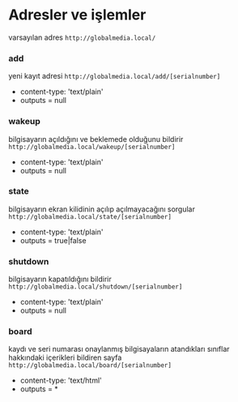 # Adresler ve işlemler

varsayılan adres ```http://globalmedia.local/```

### add
yeni kayıt adresi
    ```http://globalmedia.local/add/[serialnumber]```
- content-type: 'text/plain'
- outputs = null

### wakeup
bilgisayarın açıldığını ve beklemede olduğunu bildirir
    ```http://globalmedia.local/wakeup/[serialnumber]```
- content-type: 'text/plain'
- outputs = null

### state
bilgisayarın ekran kilidinin açılıp açılmayacağını sorgular
    ```http://globalmedia.local/state/[serialnumber]```
- content-type: 'text/plain'
- outputs = true|false

### shutdown
bilgisayarın kapatıldığını bildirir
    ```http://globalmedia.local/shutdown/[serialnumber]```
- content-type: 'text/plain'
- outputs = null

### board
kaydı ve seri numarası onaylanmış bilgisayaların atandıkları sınıflar hakkındaki içerikleri bildiren sayfa
    ```http://globalmedia.local/board/[serialnumber]```
- content-type: 'text/html'
- outputs = *